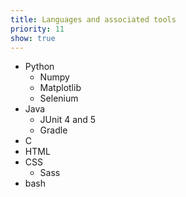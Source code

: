 ```yaml
---
title: Languages and associated tools
priority: 11
show: true
---
```

- Python
  - Numpy
  - Matplotlib
  - Selenium
- Java
  - JUnit 4 and 5
  - Gradle
- C
- HTML
- CSS
  - Sass
- bash
